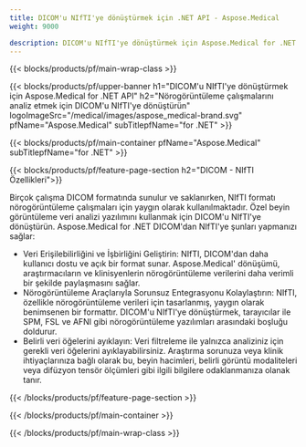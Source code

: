 ```yaml
---
title: DICOM'u NIfTI'ye dönüştürmek için .NET API - Aspose.Medical
weight: 9000

description: DICOM'u NIfTI'ye dönüştürmek için Aspose.Medical for .NET API hakkında bilgi
---
```


{{< blocks/products/pf/main-wrap-class >}}

{{< blocks/products/pf/upper-banner h1="DICOM'u NIfTI'ye dönüştürmek için Aspose.Medical for .NET API" h2="Nörogörüntüleme çalışmalarını analiz etmek için DICOM'u NIfTI'ye dönüştürün" logoImageSrc="/medical/images/aspose_medical-brand.svg" pfName="Aspose.Medical" subTitlepfName="for .NET" >}}

{{< blocks/products/pf/main-container pfName="Aspose.Medical" subTitlepfName="for .NET" >}}

{{< blocks/products/pf/feature-page-section h2="DICOM - NIfTI Özellikleri">}}

<p>Birçok çalışma DICOM formatında sunulur ve saklanırken, NIfTI formatı nörogörüntüleme çalışmaları için yaygın olarak kullanılmaktadır. Özel beyin görüntüleme veri analizi yazılımını kullanmak için DICOM'u NIfTI'ye dönüştürün. Aspose.Medical for .NET DICOM'dan NIfTI'ye şunları yapmanızı sağlar:</p>

<ul>
<li>Veri Erişilebilirliğini ve İşbirliğini Geliştirin: NIfTI, DICOM'dan daha kullanıcı dostu ve açık bir format sunar. Aspose.Medical' dönüşümü, araştırmacıların ve klinisyenlerin nörogörüntüleme verilerini daha verimli bir şekilde paylaşmasını sağlar.</li>
<li>Nörogörüntüleme Araçlarıyla Sorunsuz Entegrasyonu Kolaylaştırın: NIfTI, özellikle nörogörüntüleme verileri için tasarlanmış, yaygın olarak benimsenen bir formattır. DICOM'u NIfTI'ye dönüştürmek, tarayıcılar ile SPM, FSL ve AFNI gibi nörogörüntüleme yazılımları arasındaki boşluğu doldurur.</li>
<li>Belirli veri öğelerini ayıklayın: Veri filtreleme ile yalnızca analiziniz için gerekli veri öğelerini ayıklayabilirsiniz. Araştırma sorunuza veya klinik ihtiyaçlarınıza bağlı olarak bu, beyin hacimleri, belirli görüntü modaliteleri veya difüzyon tensör ölçümleri gibi ilgili bilgilere odaklanmanıza olanak tanır.</li>
</ul>

{{< /blocks/products/pf/feature-page-section >}}

{{< /blocks/products/pf/main-container >}}

{{< /blocks/products/pf/main-wrap-class >}}